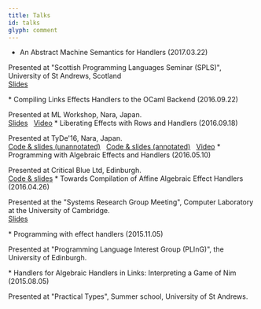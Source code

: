 ```yaml
---
title: Talks
id: talks
glyph: comment
---
```


* An Abstract Machine Semantics for Handlers (2017.03.22)
<p>Presented at "Scottish Programming Languages Seminar (SPLS)", University of St Andrews, Scotland<br>
<span class="fa fa-file-pdf-o" aria-hidden="true"> <a href="./talks/ams_spls2017-03.pdf"> Slides</a></span>
</p>
* Compiling Links Effects Handlers to the OCaml Backend (2016.09.22)
<p>Presented at ML Workshop, Nara, Japan.<br>
<span class="fa fa-file-pdf-o" aria-hidden="true"> <a href="./talks/ml2016-09.pdf"> Slides</a></span>&nbsp;&nbsp;<span class="fa fa-file-video-o" aria-hidden="true"> <a href="https://www.youtube.com/watch?v=PvOvjilEQEc"> Video</a></span>
* Liberating Effects with Rows and Handlers (2016.09.18)
<p>Presented at TyDe'16, Nara, Japan.<br>
<span class="fa fa-file-code-o" aria-hidden="true"> <a href="./talks/tyde_slides2016_09.links"> Code &amp; slides (unannotated)</a></span>&nbsp;&nbsp;<span class="fa fa-file-code-o" aria-hidden="true"> <a href="./talks/tyde_ant_slides2016_09.links"> Code &amp; slides (annotated)</a></span>&nbsp;&nbsp;<span class="fa fa-file-video-o" aria-hidden="true"> <a href="https://youtu.be/nsHtaC_SfIU?list=PLnqUlCo055hUFzMkHyGOvOc0jNbv_bd26"> Video</a></span>
* Programming with Algebraic Effects and Handlers (2016.05.10)
<p>Presented at Critical Blue Ltd, Edinburgh.<br>
<span class="fa fa-file-code-o" aria-hidden="true"> <a href="./talks/critblue2016-05.links"> Code &amp; slides</a></span>
* Towards Compilation of Affine Algebraic Effect Handlers (2016.04.26)
<p>Presented at the "Systems Research Group Meeting", Computer Laboratory at the University of Cambridge.<br />
<span class="fa fa-file-pdf-o" aria-hidden="true"> <a href="./talks/ocl2016-04.pdf"> Slides</a></span></p>
* Programming with effect handlers (2015.11.05)
<p>Presented at "Programming Language Interest Group (PLInG)", the University of Edinburgh.</p>
* Handlers for Algebraic Handlers in Links: Interpreting a Game of Nim (2015.08.05)
<p>Presented at "Practical Types", Summer school, University of St Andrews.</p>

